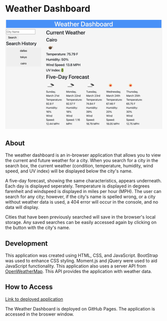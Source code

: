 # Weather Dashboard

![Weather Dashboard preview](/assets/images/weather-dashboard-screenshot.png)

## About

The weather dashboard is an in-browser application that allows you to view the current and future weather for a city. When you search for a city in the search box, the current weather (condition, temperature, humidity, wind speed, and UV index) will be displayed below the city's name.

A five-day forecast, showing the same characteristics, appears underneath. Each day is displayed seperately. Temperature is displayed in degrees farenheit and windspeed is displayed in miles per hour (MPH). The user can search for any city; however, if the city's name is spelled wrong, or a city without weather data is used, a 404 error will occur in the console, and no data will display.

Cities that have been previously searched will save in the browser's local storage. Any saved searches can be easily accessed again by clicking on the button with the city's name.

## Development

This application was created using HTML, CSS, and JavaScript. BootStrap was used to enhance CSS styling. Moment.js and jQuery were used to aid JavaScript functionality. This application also uses a server API from [OpenWeatherMap](https://openweathermap.org/). This API provides the application with weather data. 

## How to Access

[Link to deployed application](https://ksdevinney.github.io/fuzzy-spork/) 

The Weather Dashboard is deployed on GitHub Pages. The application is accessed in the broswer window.
